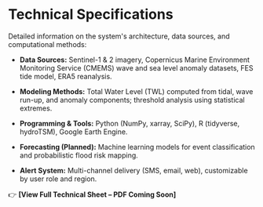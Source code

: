 # Technical Specifications

Detailed information on the system's architecture, data sources, and computational methods:

- **Data Sources:** Sentinel-1 & 2 imagery, Copernicus Marine Environment Monitoring Service (CMEMS) wave and sea level anomaly datasets, FES tide model, ERA5 reanalysis.


- **Modeling Methods:** Total Water Level (TWL) computed from tidal, wave run-up, and anomaly components; threshold analysis using statistical extremes.


- **Programming & Tools:** Python (NumPy, xarray, SciPy), R (tidyverse, hydroTSM), Google Earth Engine.


- **Forecasting (Planned):** Machine learning models for event classification and probabilistic flood risk mapping.


- **Alert System:** Multi-channel delivery (SMS, email, web), customizable by user role and region.
  

👉 **[View Full Technical Sheet – PDF Coming Soon]**
